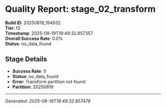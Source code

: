 # Quality Report: stage_02_transform

**Build ID**: 20250819_194932  
**Tier**: f2  
**Timestamp**: 2025-08-19T19:49:32.857357  
**Overall Success Rate**: 0.0%  
**Status**: no_data_found

## Stage Details

- **Success Rate**: 0
- **Status**: no_data_found
- **Error**: Transform partition not found
- **Partition**: 20250819

---
*Generated: 2025-08-19T19:49:32.857478*
